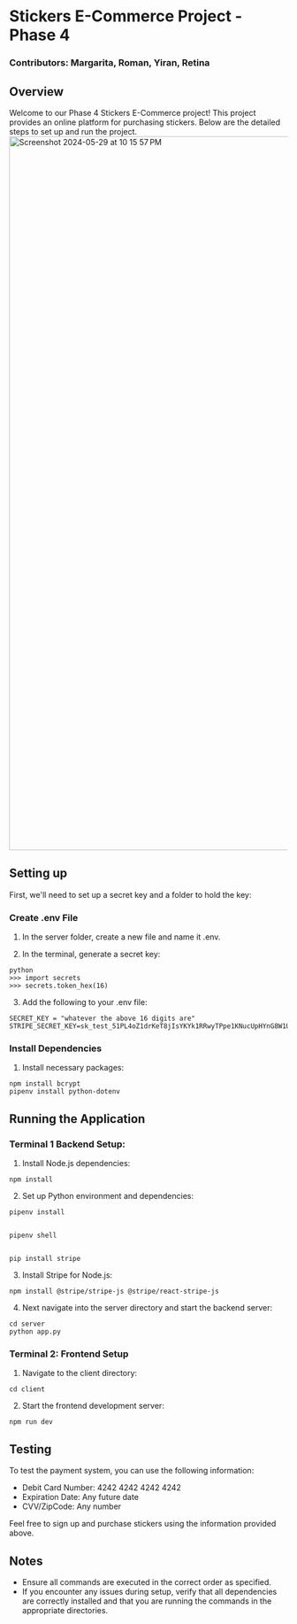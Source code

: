 # Stickers E-Commerce Project - Phase 4
### Contributors: Margarita, Roman, Yiran, Retina


## Overview
Welcome to our Phase 4 Stickers E-Commerce project! This project provides an online platform for purchasing stickers. Below are the detailed steps to set up and run the project.
<img width="1290" alt="Screenshot 2024-05-29 at 10 15 57 PM" src="https://github.com/MargaritaRa/Stickers/assets/159962462/73f9c1e9-f1d0-44a7-a47c-937aceddab9a">


## Setting up
First, we'll need to set up a secret key and a folder to hold the key:


### Create .env File
1. In the server folder, create a new file and name it .env.


2. In the terminal, generate a secret key:
```
python
>>> import secrets
>>> secrets.token_hex(16)
```
3. Add the following to your .env file:
```
SECRET_KEY = "whatever the above 16 digits are"
STRIPE_SECRET_KEY=sk_test_51PL4oZ1drKeT8jIsYKYk1RRwyTPpe1KNucUpHYnG8W1UiGjYG8r5Df8rcf94RvjCLJ6P8VZNE0D6y7shQOvFPKOx00WkDTcpNQ
```
### Install Dependencies
1. Install necessary packages:
```
npm install bcrypt
pipenv install python-dotenv
```


## Running the Application


### Terminal 1 Backend Setup:


1. Install Node.js dependencies:
```
npm install
```
2. Set up Python environment and dependencies:
```
pipenv install


pipenv shell


pip install stripe
```


3. Install Stripe for Node.js:
```
npm install @stripe/stripe-js @stripe/react-stripe-js
```
4. Next navigate into the server directory and start the backend server:
```
cd server
python app.py
```
### Terminal 2: Frontend Setup


1. Navigate to the client directory:
```
cd client
```
2. Start the frontend development server:
```
npm run dev
```
## Testing
To test the payment system, you can use the following information:


+ Debit Card Number: 4242 4242 4242 4242
+ Expiration Date: Any future date
+ CVV/ZipCode: Any number


Feel free to sign up and purchase stickers using the information provided above.
## Notes
+ Ensure all commands are executed in the correct order as specified.
+ If you encounter any issues during setup, verify that all dependencies are correctly installed and that you are running the commands in the appropriate directories.
